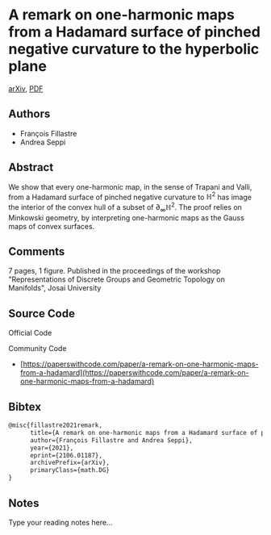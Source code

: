 
# A remark on one-harmonic maps from a Hadamard surface of pinched negative curvature to the hyperbolic plane

[arXiv](https://arxiv.org/abs/2106.01187), [PDF](https://arxiv.org/pdf/2106.01187.pdf)

## Authors

- François Fillastre
- Andrea Seppi

## Abstract

We show that every one-harmonic map, in the sense of Trapani and Valli, from a Hadamard surface of pinched negative curvature to $\mathbb{H}^2$ has image the interior of the convex hull of a subset of $\partial_\infty\mathbb{H}^2$. The proof relies on Minkowski geometry, by interpreting one-harmonic maps as the Gauss maps of convex surfaces.

## Comments

7 pages, 1 figure. Published in the proceedings of the workshop "Representations of Discrete Groups and Geometric Topology on Manifolds", Josai University

## Source Code

Official Code



Community Code

- [https://paperswithcode.com/paper/a-remark-on-one-harmonic-maps-from-a-hadamard](https://paperswithcode.com/paper/a-remark-on-one-harmonic-maps-from-a-hadamard)

## Bibtex

```tex
@misc{fillastre2021remark,
      title={A remark on one-harmonic maps from a Hadamard surface of pinched negative curvature to the hyperbolic plane}, 
      author={François Fillastre and Andrea Seppi},
      year={2021},
      eprint={2106.01187},
      archivePrefix={arXiv},
      primaryClass={math.DG}
}
```

## Notes

Type your reading notes here...

